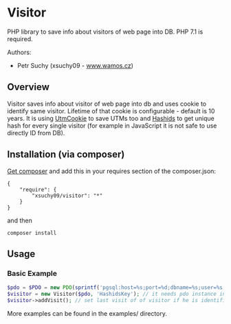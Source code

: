 # Visitor

PHP library to save info about visitors of web page into DB.
PHP 7.1 is required.

Authors:
 - Petr Suchy (xsuchy09 - www.wamos.cz)

## Overview

Visitor saves info about visitor of web page into db and uses cookie to identify same visitor. Lifetime of that cookie is configurable - default is 10 years. It is using [UtmCookie](https://github.com/xsuchy09/utm-cookie) to save UTMs too and [Hashids](https://github.com/ivanakimov/hashids.php) to get unique hash for every single visitor (for example in JavaScript it is not safe to use directly ID from DB).

## Installation (via composer)

[Get composer](http://getcomposer.org/doc/00-intro.md) and add this in your requires section of the composer.json:

```
{
    "require": {
        "xsuchy09/visitor": "*"
    }
}
```

and then

```
composer install
```

## Usage

### Basic Example

```php
$pdo = $PDO = new PDO(sprintf('pgsql:host=%s;port=%d;dbname=%s;user=%s;password=%s', 'localhost', 5432, 'db_name', 'username', 'password'));
$visitor = new Visitor($pdo, 'HashidsKey'); // it needs pdo instance in constructor and key for Hashids (use your own for your security). You can use others optionally params as you need.
$visitor->addVisit(); // set last visit of of visitor if he is identified or just create the new one with first visit
```

More examples can be found in the examples/ directory.